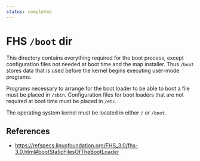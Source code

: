 ```yaml
---
status: completed
---
```


# FHS `/boot` dir

This directory contains everything required for the boot process, except configuration files not needed at boot time and the map installer. Thus `/boot` stores data that is used before the kernel begins executing user-mode programs.

Programs necessary to arrange for the boot loader to be able to boot a file must be placed in `/sbin`. Configuration files for boot loaders that are not required at boot time must be placed in `/etc`.

The operating system kernel must be located in either `/` or `/boot`.

## References

- https://refspecs.linuxfoundation.org/FHS_3.0/fhs-3.0.html#bootStaticFilesOfTheBootLoader
